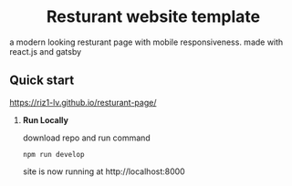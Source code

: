 
<h1 align="center">
  Resturant website template
</h1>
a modern looking resturant page with mobile responsiveness. made with react.js and gatsby

##  Quick start
https://riz1-lv.github.io/resturant-page/
1.  **Run Locally**
    
    download repo and run command
    ```shell
    npm run develop
    ```
    site is now running at http://localhost:8000


